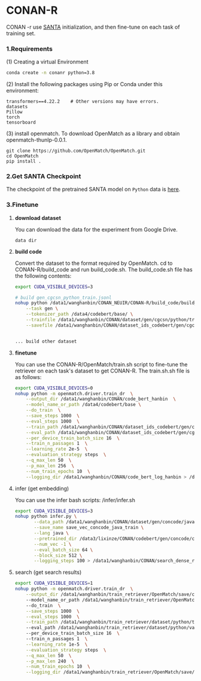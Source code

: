 # CONAN-R

CONAN -r use [SANTA](https://github.com/OpenMatch/SANTA) initialization, and then fine-tune on each task of training set.

### 1.Requirements

(1) Creating a virtual Environment

```bash
conda create -n conanr python=3.8
```

(2) Install the following packages using Pip or Conda under this environment:

```
transformers==4.22.2    # Other versions may have errors.
datasets
Pillow
torch
tensorboard
```

(3) install openmatch. To download OpenMatch as a library and obtain openmatch-thunlp-0.0.1.

```
git clone https://github.com/OpenMatch/OpenMatch.git
cd OpenMatch
pip install .
```



### 2.Get SANTA Checkpoint

The checkpoint of the pretrained SANTA model on `Python` data is [here](https://huggingface.co/OpenMatch/santa-code-python-adv). 



### 3.Finetune

1. **download dataset**

   You can download the data for the experiment from Google Drive.

   ```
   data dir
   ```

   

2. **build code**

   Convert the dataset to the format required by OpenMatch. cd to CONAN-R/build_code and run build_code.sh. The build_code.sh file has the following contents:

   ```bash
   export CUDA_VISIBLE_DEVICES=3
   
   # build gen_cgcsn_python_train.jsonl
   nohup python /data1/wanghanbin/CONAN_NEUIR/CONAN-R/build_code/build_code.py  \
       --task gen \
       --tokenizer_path /data4/codebert/base/ \
       --trainfile /data1/wanghanbin/CONAN/dataset/gen/cgcsn/python/train.jsonl \
       --savefile /data1/wanghanbin/CONAN/dataset_ids_codebert/gen/cgcsn/python/train_ids.jsonl > ../build_code_log/build_gen_cgcsn_python_train.log 2>&1 &
   
   
   ... build other dataset
   ```

   

3. **finetune**

   You can use the CONAN-R/OpenMatch/train.sh script to fine-tune the retriever on each task's dataset to get CONAN-R. The train.sh.sh file is as follows:

   ```bash
   export CUDA_VISIBLE_DEVICES=0
   nohup python -m openmatch.driver.train_dr  \
       --output_dir /data1/wanghanbin/CONAN/code_bert_hanbin  \
       --model_name_or_path /data4/codebert/base \
       --do_train  \
       --save_steps 1000  \
       --eval_steps 1000  \
       --train_path /data1/wanghanbin/CONAN/dataset_ids_codebert/gen/cgcsn/python/train_ids.jsonl  \
       --eval_path /data1/wanghanbin/CONAN/dataset_ids_codebert/gen/cgcsn/python/dev_ids.jsonl  \
       --per_device_train_batch_size 16  \
       --train_n_passages 1  \
       --learning_rate 2e-5  \
       --evaluation_strategy steps  \
       --q_max_len 50  \
       --p_max_len 256  \
       --num_train_epochs 10  \
       --logging_dir /data1/wanghanbin/CONAN/code_bert_log_hanbin > /data1/wanghanbin/CONAN/code_bert_hanbin.log 2>&1 &
   ```

   

4. infer (get embedding)

   You can use the infer bash scripts: /infer/infer.sh

   ```bash
   export CUDA_VISIBLE_DEVICES=3
   nohup python infer.py \
          --data_path /data1/wanghanbin/CONAN/dataset/gen/concode/java/train.jsonl \
          --save_name save_vec_concode_java_train \
          --lang java \
          --pretrained_dir /data3/lixinze/CONAN/codebert/gen/concode/code_bert/checkpoint-60000/ \
          --num_vec -1 \
          --eval_batch_size 64 \
          --block_size 512 \
          --logging_steps 100 > /data1/wanghanbin/CONAN/search_dense_results_codebert/gen/concode/java/infer_save_vec_concode_java_train.log 2>&1 &
   
   ```

   

5. search (get search results)

   ```bash
   export CUDA_VISIBLE_DEVICES=1     
   nohup python -m openmatch.driver.train_dr  \
       --output_dir /data1/wanghanbin/train_retriever/OpenMatch/save/codet5_1e-5_10_code2nl_xinze/  \	#output dir
       --model_name_or_path /data1/wanghanbin/train_retriever/OpenMatch/save/codet5_xinze/best_dev/ \	#model dir
       --do_train  \
       --save_steps 1000  \
       --eval_steps 1000  \
       --train_path /data1/wanghanbin/train_retriever/dataset/python/train_ids.jsonl  \    # train_ids dir
       --eval_path /data1/wanghanbin/train_retriever/dataset/python/valid_ids.jsonl  \		# dev_ids dir
       --per_device_train_batch_size 16  \	
       --train_n_passages 1  \
       --learning_rate 1e-5  \
       --evaluation_strategy steps  \
       --q_max_len 50  \
       --p_max_len 240  \
       --num_train_epochs 10  \
       --logging_dir /data1/wanghanbin/train_retriever/OpenMatch/save/codet5_1e-5_10_code2nl_xinze_log/ > /data1/wanghanbin/train_retriever/OpenMatch/save/codet5_1e-5_10_code2nl_xinze.log 2>&1 &
   ```

